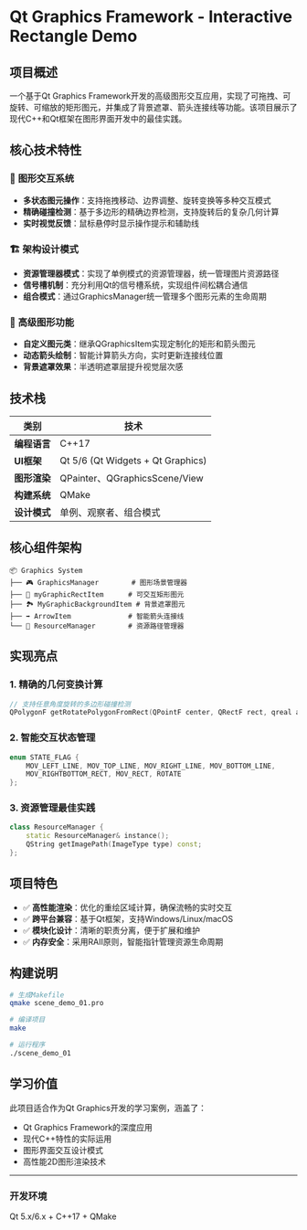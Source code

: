 # Qt Graphics Framework - Interactive Rectangle Demo

## 项目概述

一个基于Qt Graphics Framework开发的高级图形交互应用，实现了可拖拽、可旋转、可缩放的矩形图元，并集成了背景遮罩、箭头连接线等功能。该项目展示了现代C++和Qt框架在图形界面开发中的最佳实践。

## 核心技术特性

### 🎯 **图形交互系统**

- **多状态图元操作**：支持拖拽移动、边界调整、旋转变换等多种交互模式
- **精确碰撞检测**：基于多边形的精确边界检测，支持旋转后的复杂几何计算
- **实时视觉反馈**：鼠标悬停时显示操作提示和辅助线

### 🏗️ **架构设计模式**

- **资源管理器模式**：实现了单例模式的资源管理器，统一管理图片资源路径
- **信号槽机制**：充分利用Qt的信号槽系统，实现组件间松耦合通信
- **组合模式**：通过GraphicsManager统一管理多个图形元素的生命周期

### 🎨 **高级图形功能**

- **自定义图元类**：继承QGraphicsItem实现定制化的矩形和箭头图元
- **动态箭头绘制**：智能计算箭头方向，实时更新连接线位置
- **背景遮罩效果**：半透明遮罩层提升视觉层次感

## 技术栈

| 类别 | 技术 |
|------|------|
| **编程语言** | C++17 |
| **UI框架** | Qt 5/6 (Qt Widgets + Qt Graphics) |
| **图形渲染** | QPainter、QGraphicsScene/View |
| **构建系统** | QMake |
| **设计模式** | 单例、观察者、组合模式 |

## 核心组件架构

```text
📦 Graphics System
├── 🎮 GraphicsManager        # 图形场景管理器
├── 🔲 myGraphicRectItem      # 可交互矩形图元
├── 🏞️ MyGraphicBackgroundItem # 背景遮罩图元  
├── ➡️ ArrowItem              # 智能箭头连接线
└── 📁 ResourceManager        # 资源路径管理器
```

## 实现亮点

### 1. **精确的几何变换计算**

```cpp
// 支持任意角度旋转的多边形碰撞检测
QPolygonF getRotatePolygonFromRect(QPointF center, QRectF rect, qreal angle);
```

### 2. **智能交互状态管理**

```cpp
enum STATE_FLAG {
    MOV_LEFT_LINE, MOV_TOP_LINE, MOV_RIGHT_LINE, MOV_BOTTOM_LINE,
    MOV_RIGHTBOTTOM_RECT, MOV_RECT, ROTATE
};
```

### 3. **资源管理最佳实践**

```cpp
class ResourceManager {
    static ResourceManager& instance();
    QString getImagePath(ImageType type) const;
};
```

## 项目特色

- ✅ **高性能渲染**：优化的重绘区域计算，确保流畅的实时交互
- ✅ **跨平台兼容**：基于Qt框架，支持Windows/Linux/macOS
- ✅ **模块化设计**：清晰的职责分离，便于扩展和维护
- ✅ **内存安全**：采用RAII原则，智能指针管理资源生命周期

## 构建说明

```bash
# 生成Makefile
qmake scene_demo_01.pro

# 编译项目
make

# 运行程序
./scene_demo_01
```

## 学习价值

此项目适合作为Qt Graphics开发的学习案例，涵盖了：

- Qt Graphics Framework的深度应用
- 现代C++特性的实际运用
- 图形界面交互设计模式
- 高性能2D图形渲染技术

---

### 开发环境

Qt 5.x/6.x + C++17 + QMake